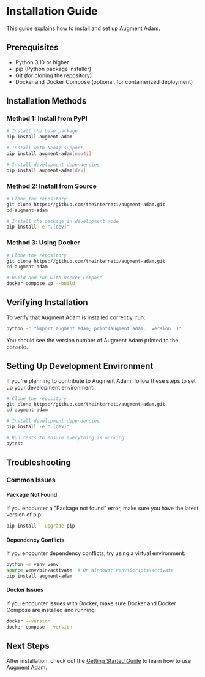 # Installation Guide

This guide explains how to install and set up Augment Adam.

## Prerequisites

- Python 3.10 or higher
- pip (Python package installer)
- Git (for cloning the repository)
- Docker and Docker Compose (optional, for containerized deployment)

## Installation Methods

### Method 1: Install from PyPI

```bash
# Install the base package
pip install augment-adam

# Install with Neo4j support
pip install augment-adam[neo4j]

# Install development dependencies
pip install augment-adam[dev]
```

### Method 2: Install from Source

```bash
# Clone the repository
git clone https://github.com/theinterneti/augment-adam.git
cd augment-adam

# Install the package in development mode
pip install -e ".[dev]"
```

### Method 3: Using Docker

```bash
# Clone the repository
git clone https://github.com/theinterneti/augment-adam.git
cd augment-adam

# Build and run with Docker Compose
docker compose up --build
```

## Verifying Installation

To verify that Augment Adam is installed correctly, run:

```bash
python -c "import augment_adam; print(augment_adam.__version__)"
```

You should see the version number of Augment Adam printed to the console.

## Setting Up Development Environment

If you're planning to contribute to Augment Adam, follow these steps to set up your development environment:

```bash
# Clone the repository
git clone https://github.com/theinterneti/augment-adam.git
cd augment-adam

# Install development dependencies
pip install -e ".[dev]"

# Run tests to ensure everything is working
pytest
```

## Troubleshooting

### Common Issues

#### Package Not Found

If you encounter a "Package not found" error, make sure you have the latest version of pip:

```bash
pip install --upgrade pip
```

#### Dependency Conflicts

If you encounter dependency conflicts, try using a virtual environment:

```bash
python -m venv venv
source venv/bin/activate  # On Windows: venv\Scripts\activate
pip install augment-adam
```

#### Docker Issues

If you encounter issues with Docker, make sure Docker and Docker Compose are installed and running:

```bash
docker --version
docker compose --version
```

## Next Steps

After installation, check out the [Getting Started Guide](getting_started.md) to learn how to use Augment Adam.
